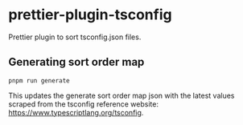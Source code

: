 # prettier-plugin-tsconfig

Prettier plugin to sort tsconfig.json files.

## Generating sort order map

```
pnpm run generate
```

This updates the generate sort order map json with the latest values scraped from the tsconfig reference website: https://www.typescriptlang.org/tsconfig.
